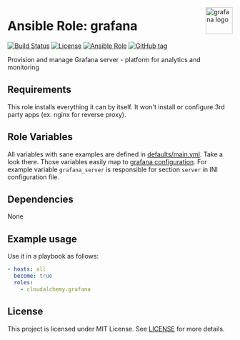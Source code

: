 <p><img src="https://grafana.com/blog/assets/img/blog/timeshift/grafana_release_icon.png" alt="grafana logo" title="grafana" align="right" height="60" /></p>

# Ansible Role: grafana

[![Build Status](https://travis-ci.org/cloudalchemy/ansible-grafana.svg?branch=master)](https://travis-ci.org/cloudalchemy/ansible-grafana) [![License](https://img.shields.io/badge/license-MIT%20License-brightgreen.svg)](https://opensource.org/licenses/MIT) [![Ansible Role](https://img.shields.io/badge/ansible%20role-cloudalchemy.grafana-blue.svg)](https://galaxy.ansible.com/cloudalchemy/grafana/) [![GitHub tag](https://img.shields.io/github/tag/cloudalchemy/ansible-grafana.svg)](https://github.com/cloudalchemy/ansible-grafana/tags)

Provision and manage Grafana server - platform for analytics and monitoring

## Requirements

This role installs everything it can by itself. It won't install or configure 3rd party apps (ex. nginx for reverse proxy).

## Role Variables

All variables with sane examples are defined in [defaults/main.yml](defaults/main.yml). Take a look there.
Those variables easily map to [grafana configuration](http://docs.grafana.org/installation/configuration/#configuration). For example variable `grafana_server` is responsible for section `server` in INI configuration file.

## Dependencies

None

## Example usage

Use it in a playbook as follows:
```yaml
- hosts: all
  become: true
  roles:
    - cloudalchemy.grafana
```

## License

This project is licensed under MIT License. See [LICENSE](/LICENSE) for more details.
